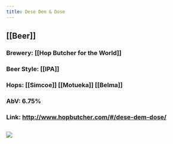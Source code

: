 ```yaml
---
title: Dese Dem & Dose
---
```


## [[Beer]]
### Brewery: [[Hop Butcher for the World]]

### Beer Style: [[IPA]]

### Hops: [[Simcoe]] [[Motueka]] [[Belma]]

### AbV: 6.75%

### Link: http://www.hopbutcher.com/#/dese-dem-dose/

## ![](https://images.squarespace-cdn.com/content/v1/56898fcb05f8e23aa28e30e5/1588172748369-53Z5CURGJKH4I6IEOBDZ/ke17ZwdGBToddI8pDm48kH5e5AbZ69pvYODqctUP6pt7gQa3H78H3Y0txjaiv_0fDoOvxcdMmMKkDsyUqMSsMWxHk725yiiHCCLfrh8O1z5QHyNOqBUUEtDDsRWrJLTmmzJBBHkqvGAibxByi2-xi3Pvk8W2C7VzWk7QFq0HyqnQS3b2pqlH_miAKj15V_QX/Dese-Dem-Dose-Square-File.jpg?format=1500w)

